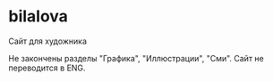 # bilalova
Сайт для художника

Не закончены разделы "Графика", "Иллюстрации", "Сми".
Сайт не переводится в ENG.

